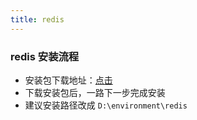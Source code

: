 ```yaml
---
title: redis
---
```

### redis 安装流程
- 安装包下载地址：<a href="/env/">点击</a>
- 下载安装包后，一路下一步完成安装
- 建议安装路径改成 `D:\environment\redis`